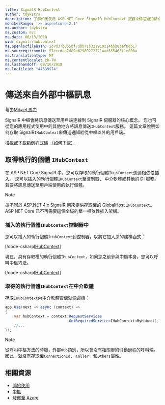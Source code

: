 ```yaml
---
title: SignalR HubContext
author: tdykstra
description: 了解如何使用 ASP.NET Core SignalR HubContext 服務來傳送通知給從中樞以外的用戶端。
monikerRange: '>= aspnetcore-2.1'
ms.author: tdykstra
ms.custom: mvc
ms.date: 06/13/2018
uid: signalr/hubcontext
ms.openlocfilehash: 2d7d37b655bf7dbb71b321919314bbb8bef8db17
ms.sourcegitcommit: 57eccdea7d89a62989272f71aad655465f1c600a
ms.translationtype: MT
ms.contentlocale: zh-TW
ms.lasthandoff: 09/10/2018
ms.locfileid: "44339974"
---
```

# <a name="send-messages-from-outside-a-hub"></a>傳送來自外部中樞訊息

藉由[Mikael 馬力](https://twitter.com/MikaelM_12)

SignalR 中樞會將訊息傳送至用戶端連線到 SignalR 伺服器的核心概念。 您也可從您的應用程式使用中的其他地方將訊息傳送`IHubContext`服務。 這篇文章說明如何存取 SignalR`IHubContext`來傳送通知給從中樞以外的用戶端。

[檢視或下載範例程式碼](https://github.com/aspnet/Docs/tree/master/aspnetcore/signalr/hubcontext/sample/) [（如何下載）](xref:tutorials/index#how-to-download-a-sample)

## <a name="get-an-instance-of-ihubcontext"></a>取得執行的個體 `IHubContext`

在 ASP.NET Core SignalR 中，您可以存取的執行個體`IHubContext`透過相依性插入。 您可以插入的執行個體`IHubContext`至控制器、 中介軟體或其他的 DI 服務。 若要將訊息傳送至用戶端使用的執行個體。

> [!NOTE]
> 這不同於 ASP.NET 4.x SignalR 用來提供存取權的 GlobalHost `IHubContext`。 ASP.NET Core 已不再需要這個全域的單一相依性插入架構。

### <a name="inject-an-instance-of-ihubcontext-in-a-controller"></a>插入的執行個體`IHubContext`控制器中

您可以插入的執行個體`IHubContext`到控制器，以將它加入您的建構函式：

[!code-csharp[IHubContext](hubcontext/sample/Controllers/HomeController.cs?range=12-19,57)]

現在，具有存取權的執行個體`IHubContext`，如同您之前參與中樞本身，您可以呼叫中樞方法。

[!code-csharp[IHubContext](hubcontext/sample/Controllers/HomeController.cs?range=21-25)]

### <a name="get-an-instance-of-ihubcontext-in-middleware"></a>取得的執行個體`IHubContext`在中介軟體

存取`IHubContext`內中介軟體管線就像這樣：

```csharp
app.Use(next => async (context) =>
{
    var hubContext = context.RequestServices
                            .GetRequiredService<IHubContext<MyHub>>();
    //...
});
```

> [!NOTE]
> 從呼叫中樞方法的時機，外部`Hub`類別，所以會沒有相關聯的引動過程的呼叫端。 因此，就沒有存取權`ConnectionId`， `Caller`，和`Others`屬性。

## <a name="related-resources"></a>相關資源

* [開始使用](xref:tutorials/signalr)
* [中樞](xref:signalr/hubs)
* [發佈至 Azure](xref:signalr/publish-to-azure-web-app)
